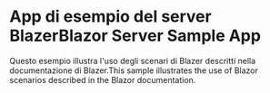 # <a name="blazor-server-sample-app"></a><span data-ttu-id="957ed-101">App di esempio del server Blazer</span><span class="sxs-lookup"><span data-stu-id="957ed-101">Blazor Server Sample App</span></span>

<span data-ttu-id="957ed-102">Questo esempio illustra l'uso degli scenari di Blazer descritti nella documentazione di Blazer.</span><span class="sxs-lookup"><span data-stu-id="957ed-102">This sample illustrates the use of Blazor scenarios described in the Blazor documentation.</span></span>
